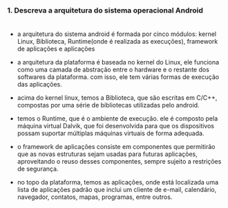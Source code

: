### 1. Descreva a arquitetura do sistema operacional Android<br><br>
-  a arquitetura do sistema android é formada por cinco módulos: kernel Linux, Biblioteca, Runtime(onde é realizada as execuções), framework de aplicações e aplicações <br>

- a arquitetura da plataforma é baseada no kernel do Linux, ele funciona como uma camada de abstração entre o hardware e o restante dos softwares da plataforma. com isso, ele tem várias formas de execução das aplicações. <br>

- acima do kernel linux, temos a Biblioteca, que são escritas em C/C++, compostas por uma série de bibliotecas utilizadas pelo android. <br>

- temos o Runtime, que é o ambiente de execução. ele é composto pela máquina virtual Dalvik, que foi desenvolvida para que os dispositivos possam suportar múltiplas máquinas virtuais de forma adequada. <br>

- o framework de aplicações consiste em componentes que permitirão que as novas estruturas sejam usadas para futuras aplicações, aproveitando o reuso desses componentes, sempre sujeito a restrições de segurança. <br>

- no topo da plataforma, temos as aplicações, onde está localizada uma lista de aplicações padrão que inclui um cliente de e-mail, calendário, navegador, contatos, mapas, programas, entre outros. <br><br>